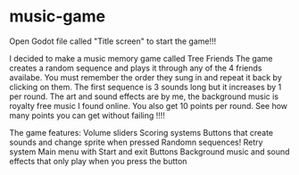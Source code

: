 # music-game
 
Open Godot file called "Title screen" to start the game!!!

I decided to make a music memory game called Tree Friends
The game creates a random sequence and plays it through any of the 4 friends availabe. You must remember the order they sung in and repeat it back by clicking on them. The first sequence is 3 sounds long but it increases by 1 per round.
The art and sound effects are by me, the background music is royalty free music I found online.
You also get 10 points per round. See how many points you can get without failing !!!!

The game features:
    Volume sliders
    Scoring systems
    Buttons that create sounds and change sprite when pressed
    Randomn sequences!
    Retry system
    Main menu with Start and exit Buttons
    Background music and sound effects that only play when you press the button